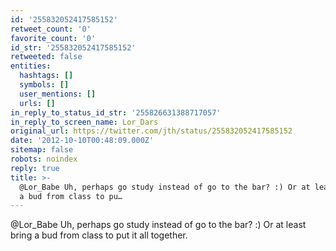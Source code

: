 ```yaml
---
id: '255832052417585152'
retweet_count: '0'
favorite_count: '0'
id_str: '255832052417585152'
retweeted: false
entities:
  hashtags: []
  symbols: []
  user_mentions: []
  urls: []
in_reply_to_status_id_str: '255826631388717057'
in_reply_to_screen_name: Lor_Dars
original_url: https://twitter.com/jth/status/255832052417585152
date: '2012-10-10T00:48:09.000Z'
sitemap: false
robots: noindex
reply: true
title: >-
  @Lor_Babe Uh, perhaps go study instead of go to the bar? :) Or at least bring
  a bud from class to pu…
---
```


@Lor_Babe Uh, perhaps go study instead of go to the bar? :) Or at least bring a bud from class to put it all together.